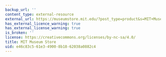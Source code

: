 ```yaml
---
backup_url: ''
content_type: external-resource
external_url: https://museumstore.mit.edu/?post_type=product&s=MIT+Museum+Store&x=0&y=0
has_external_licence_warning: true
has_external_license_warning: true
is_broken: ''
license: https://creativecommons.org/licenses/by-nc-sa/4.0/
title: MIT Museum Store
uid: e46c83c5-61e3-4900-8b18-62038a0882c4
---
```

